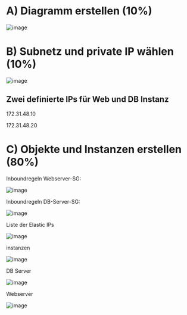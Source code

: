 # A) Diagramm erstellen (10%)
![image](https://github.com/user-attachments/assets/d0249058-7b5c-41c2-b182-159a43716f8a)

# B) Subnetz und private IP wählen (10%)
![image](https://github.com/user-attachments/assets/8f6712f5-5852-47ad-a442-bfd0c6a872e5)

## Zwei definierte IPs für Web und DB Instanz

172.31.48.10

172.31.48.20

# C) Objekte und Instanzen erstellen (80%)

Inboundregeln Webserver-SG:

![image](https://github.com/user-attachments/assets/f5236021-7055-456e-8df6-3b3d13488a6b)

Inboundregeln DB-Server-SG:

![image](https://github.com/user-attachments/assets/c3995661-43d7-4ce1-8846-99fcfcc0bbe6)

Liste der Elastic IPs

![image](https://github.com/user-attachments/assets/4021ee07-6046-485f-9080-7701ca4ac7fe)

instanzen

![image](https://github.com/user-attachments/assets/94c18978-547f-4c4b-b53d-ddc1569d358c)


DB Server

![image](https://github.com/user-attachments/assets/8615629d-4080-4463-8a5d-4cb36df58e66)

Webserver

![image](https://github.com/user-attachments/assets/fd20e362-43a7-4722-8082-d394cc7eac04)
